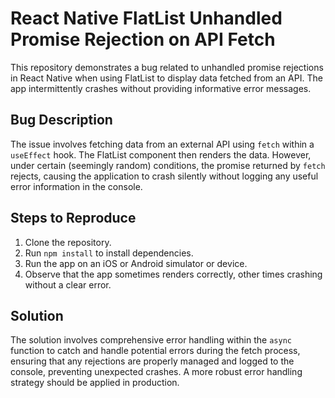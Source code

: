 # React Native FlatList Unhandled Promise Rejection on API Fetch

This repository demonstrates a bug related to unhandled promise rejections in React Native when using FlatList to display data fetched from an API.  The app intermittently crashes without providing informative error messages.

## Bug Description

The issue involves fetching data from an external API using `fetch` within a `useEffect` hook. The FlatList component then renders the data.  However, under certain (seemingly random) conditions, the promise returned by `fetch` rejects, causing the application to crash silently without logging any useful error information in the console.

## Steps to Reproduce

1. Clone the repository.
2. Run `npm install` to install dependencies.
3. Run the app on an iOS or Android simulator or device.
4. Observe that the app sometimes renders correctly, other times crashing without a clear error.

## Solution

The solution involves comprehensive error handling within the `async` function to catch and handle potential errors during the fetch process, ensuring that any rejections are properly managed and logged to the console, preventing unexpected crashes.  A more robust error handling strategy should be applied in production.
